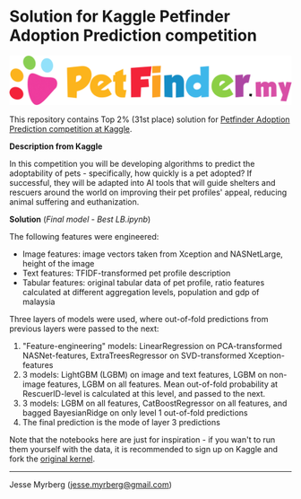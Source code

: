 
# Solution for Kaggle Petfinder Adoption Prediction competition

![Petfinder Logo](petfinder-logo.png)

This repository contains Top 2% (31st place) solution for [Petfinder Adoption Prediction competition at Kaggle](https://www.kaggle.com/c/petfinder-adoption-prediction).

**Description from Kaggle**

In this competition you will be developing algorithms to predict the adoptability of pets - specifically, how quickly is a pet adopted? If successful, they will be adapted into AI tools that will guide shelters and rescuers around the world on improving their pet profiles' appeal, reducing animal suffering and euthanization.

**Solution** (*Final model - Best LB.ipynb*)

The following features were engineered:
* Image features: image vectors taken from Xception and NASNetLarge, height of the image
* Text features: TFIDF-transformed pet profile description
* Tabular features: original tabular data of pet profile, ratio features calculated at different aggregation levels, population and gdp of malaysia

Three layers of models were used, where out-of-fold predictions from previous layers were passed to the next:
1. "Feature-engineering" models: LinearRegression on PCA-transformed NASNet-features, ExtraTreesRegressor on SVD-transformed Xception-features
2. 3 models: LightGBM (LGBM) on image and text features, LGBM on non-image features, LGBM on all features. Mean out-of-fold probability at RescuerID-level is calculated at this level, and passed to the next.
3. 3 models: LGBM on all features, CatBoostRegressor on all features, and bagged BayesianRidge on only level 1 out-of-fold predictions
4. The final prediction is the mode of layer 3 predictions
    
Note that the notebooks here are just for inspiration - if you wan't to run them yourself with the data, it is recommended to sign up on Kaggle and fork the [original kernel](https://www.kaggle.com/jmyrberg/final-model-1-best-lb-31-lb?scriptVersionId=12101619).

---
Jesse Myrberg (jesse.myrberg@gmail.com)